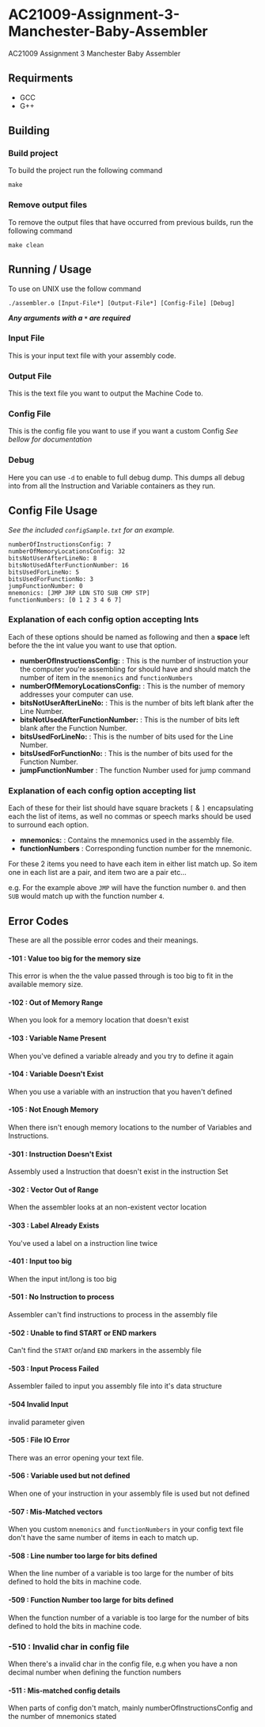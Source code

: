 # AC21009-Assignment-3-Manchester-Baby-Assembler
AC21009 Assignment 3 Manchester Baby Assembler

## Requirments
- GCC
- G++

## Building

### Build project
To build the project run the following command

   `make`

### Remove output files
To remove the output files that have occurred from previous builds, run the following command

   `make clean`

## Running / Usage

To use on UNIX use the follow command

`./assembler.o [Input-File*] [Output-File*] [Config-File] [Debug]`

***Any arguments with a `*` are required***

### Input File
   This is your input text file with your assembly code.
    
### Output File
   This is the text file you want to output the Machine Code to.
    
### Config File
   This is the config file you want to use if you want a custom Config
   *See bellow for documentation*
    
### Debug
   Here you can use `-d` to enable to full debug dump.
   This dumps all debug into from all the Instruction and Variable containers as they run.
    
## Config File Usage
*See the included `configSample.txt` for an example.*

```
numberOfInstructionsConfig: 7
numberOfMemoryLocationsConfig: 32
bitsNotUserAfterLineNo: 8
bitsNotUsedAfterFunctionNumber: 16
bitsUsedForLineNo: 5
bitsUsedForFunctionNo: 3
jumpFunctionNumber: 0
mnemonics: [JMP JRP LDN STO SUB CMP STP]
functionNumbers: [0 1 2 3 4 6 7]
```

### Explanation of each config option accepting Ints

Each of these options should be named as following and then a **space** left 
before the the int value you want to use that option.

- **numberOfInstructionsConfig:** : This is the number of instruction your the computer you're assembling for should have and should match the number of item in the `mnemonics` and `functionNumbers`
- **numberOfMemoryLocationsConfig:** : This is the number of memory addresses your computer can use.
- **bitsNotUserAfterLineNo:** : This is the number of bits left blank after the Line Number.
- **bitsNotUsedAfterFunctionNumber:** : This is the number of bits left blank after the Function Number.
- **bitsUsedForLineNo:** : This is the number of bits used for the Line Number.
- **bitsUsedForFunctionNo:** : This is the number of bits used for the Function Number.
- **jumpFunctionNumber** : The function Number used for jump command

### Explanation of each config option accepting list

Each of these for their list should have square brackets `[` & `]` 
encapsulating each the list of items, as well no commas or speech marks 
should be used to surround each option.

- **mnemonics:** : Contains the mnemonics used in the assembly file.
- **functionNumbers** : Corresponding function number for the mnemonic.

For these 2 items you need to have each item in either list match up. 
So item one in each list are a pair, and item two are a pair etc...

e.g. For the example above `JMP` will have the function number `0`. 
and then `SUB` would match up with the function number `4`.

## Error Codes
These are all the possible error codes and their meanings.

#### -101 : Value too big for the memory size
This error is when the the value passed through is too big to fit in the available memory size.

#### -102 : Out of Memory Range
When you look for a memory location that doesn't exist

#### -103 : Variable Name Present
When you've defined a variable already and you try to define it again

#### -104 : Variable Doesn't Exist
When you use a variable with an instruction that you haven't defined

#### -105 : Not Enough Memory
When there isn't enough memory locations to the number of Variables and Instructions.

#### -301 :  Instruction Doesn't Exist
Assembly used a Instruction that doesn't exist in the instruction Set

#### -302 : Vector Out of Range
When the assembler looks at an non-existent vector location 

#### -303 : Label Already Exists
You've used a label on a instruction line twice

#### -401 : Input too big
When the input int/long is too big

#### -501 : No Instruction to process
Assembler can't find instructions to process in the assembly file

#### -502 : Unable to find START or END markers
Can't find the `START` or/and `END` markers in the assembly file

#### -503 : Input Process Failed
Assembler failed to input you assembly file into it's data structure

#### -504 Invalid Input
invalid parameter given

#### -505 : File IO Error
There was an error opening your text file.

#### -506 : Variable used but not defined
When one of your instruction in your assembly file is used but not defined

#### -507 : Mis-Matched vectors
When you custom `mnemonics` and `functionNumbers` in your config text file 
don't have the same number of items in each to match up.

#### -508 : Line number too large for bits defined
When the line number of a variable is too large for the number of bits 
defined to hold the bits in machine code.

#### -509 : Function Number too large for bits defined
When the function number of a variable is too large for the number of bits 
defined to hold the bits in machine code.

### -510 : Invalid char in config file
When there's a invalid char in the config file,
e.g when you have a non decimal number when defining the function numbers

#### -511 : Mis-matched config details
When parts of config don't match, 
mainly numberOfInstructionsConfig and the number of mnemonics stated


